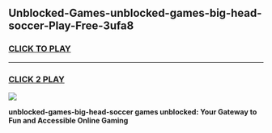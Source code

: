 
## Unblocked-Games-unblocked-games-big-head-soccer-Play-Free-3ufa8
<h3>
<a href="https://premium76.site?title=unblocked-games-big-head-soccer&ref=18A1">CLICK TO PLAY</a></h3>
<hr>

<h3>
<a href="https://premium76.site?title=unblocked-games-big-head-soccer&ref=18A1">CLICK 2 PLAY</a>
  
</h3>

<a href="https://premium76.site?title=unblocked-games-big-head-soccer&ref=18A1"><img src="https://clearcache.store/games.png"></a>


**unblocked-games-big-head-soccer games unblocked: Your Gateway to Fun and Accessible Online Gaming**

